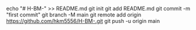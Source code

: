echo "# H-BM-" >> README.md
git init
git add README.md
git commit -m "first commit"
git branch -M main
git remote add origin https://github.com/hkm5556/H-BM-.git
git push -u origin main
